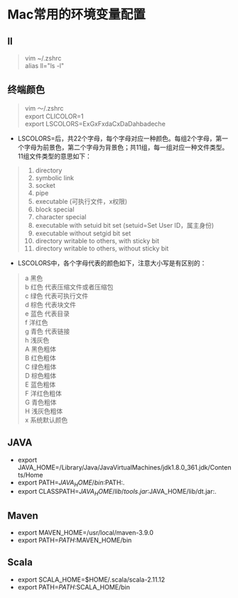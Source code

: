 # Mac常用的环境变量配置

## ll
 > vim ~/.zshrc  
 > alias ll="ls -l"

## 终端颜色
 > vim ～/.zshrc  
 > export CLICOLOR=1  
 > export LSCOLORS=ExGxFxdaCxDaDahbadeche  
- LSCOLORS=后，共22个字母，每个字母对应一种颜色。每组2个字母，第一个字母为前景色，第二个字母为背景色；共11组，每一组对应一种文件类型。
11组文件类型的意思如下：
 > 1. directory 
 > 2. symbolic link 
 > 3. socket 
 > 4. pipe 
 > 5. executable (可执行文件，x权限) 
 > 6. block special 
 > 7. character special 
 > 8. executable with setuid bit set (setuid=Set User ID，属主身份) 
 > 9. executable without setgid bit set 
 > 10. directory writable to others, with sticky bit 
 > 11. directory writable to others, without sticky bit

- LSCOLORS中，各个字母代表的颜色如下，注意大小写是有区别的：  
 > a 黑色  
   b 红色 	 代表压缩文件或者压缩包  
   c 绿色	  代表可执行文件  
   d 棕色   代表块文件  
   e 蓝色 	 代表目录  
   f 洋红色  
   g 青色 	 代表链接  
   h 浅灰色  
   A 黑色粗体  
   B 红色粗体  
   C 绿色粗体  
   D 棕色粗体  
   E 蓝色粗体  
   F 洋红色粗体  
   G 青色粗体  
   H 浅灰色粗体  
   x 系统默认颜色 

## JAVA
 - export JAVA_HOME=/Library/Java/JavaVirtualMachines/jdk1.8.0_361.jdk/Contents/Home
 - export PATH=$JAVA_HOME/bin:$PATH:.
 - export CLASSPATH=$JAVA_HOME/lib/tools.jar:$JAVA_HOME/lib/dt.jar:.

## Maven
 - export MAVEN_HOME=/usr/local/maven-3.9.0
 - export PATH=$PATH:$MAVEN_HOME/bin

## Scala
 - export SCALA_HOME=$HOME/.scala/scala-2.11.12
 - export PATH=$PATH:$SCALA_HOME/bin

